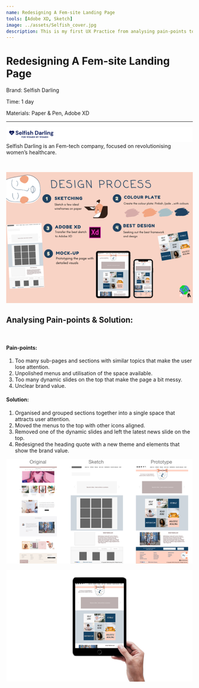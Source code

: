 ```yaml
---
name: Redesigning A Fem-site Landing Page
tools: [Adobe XD, Sketch]
image: ../assets/Selfish_cover.jpg
description: This is my first UX Practice from analysing pain-points to prototyping the mock up.
---
```


# Redesigning A Fem-site Landing Page

Brand: Selfish Darling

Time: 1 day

Materials: Paper & Pen, Adobe XD

*****
![Logo](../assets/Self_logo.png)
Selfish Darling is an Fem-tech company, focused on revolutionising women’s healthcare.

<br/>

![Design Process](../assets/Self_pro.png)

## Analysing Pain-points & Solution:
<br/>

#### Pain-points:
1.	Too many sub-pages and sections with similar topics that make the user lose attention.
2.	Unpolished menus and utilisation of the space available.
3.	Too many dynamic slides on the top that make the page a bit messy.
4.	Unclear brand value.

#### Solution:
1.	Organised and grouped sections together into a single space that attracts user attention.
2.	Moved the menus to the top with other icons aligned.
3.	Removed one of the dynamic slides and left the latest news slide on the top.
4.	Redesigned the heading quote with a new theme and elements that show the brand value.

![Mockup](../assets/Compare.png)

![Image](../assets/Selfish01.jpg)
